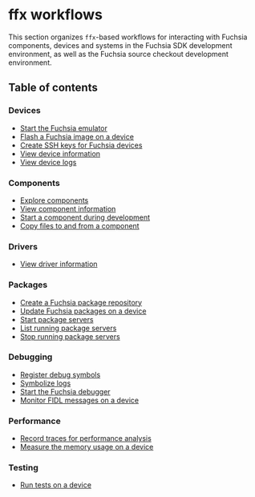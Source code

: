 # ffx workflows

This section organizes `ffx`-based workflows for interacting
with Fuchsia components, devices and systems in the Fuchsia
SDK development environment, as well as the Fuchsia source
checkout development environment.

## Table of contents

### Devices

* [Start the Fuchsia emulator][start-femu]
* [Flash a Fuchsia image on a device][flash-device]
* [Create SSH keys for Fuchsia devices][create-ssh-keys]
* [View device information][view-device-info]
* [View device logs][view-device-logs]

### Components

* [Explore components][explore-components]
* [View component information][view-component-info]
* [Start a component during development][start-a-component]
* [Copy files to and from a component][copy-files]

### Drivers

* [View driver information][view-driver-info]

### Packages

* [Create a Fuchsia package repository][create-a-package-repo]
* [Update Fuchsia packages on a device][update-packages]
* [Start package servers][start-package-servers]
* [List running package servers][list-package-servers]
* [Stop running package servers][stop-package-servers]

### Debugging

* [Register debug symbols][register-symbols]
* [Symbolize logs][symbolize-logs]
* [Start the Fuchsia debugger][start-zxdb]
* [Monitor FIDL messages on a device][monitor-fidl]

### Performance

* [Record traces for performance analysis][record-traces]
* [Measure the memory usage on a device][measure-memory-usage]

### Testing

* [Run tests on a device][run-tests]

<!-- Reference links -->

[ffx-reference]: https://fuchsia.dev/reference/tools/sdk/ffx
[fuchsia-components]: /docs/concepts/components/v2/README.md
[fuchsia-packages]: /docs/concepts/packages/package.md
[start-femu]: start-the-fuchsia-emulator.md
[view-device-info]: view-device-information.md
[flash-device]: flash-a-device.md
[create-ssh-keys]: create-ssh-keys-for-devices.md
[view-device-logs]: view-device-logs.md
[view-component-info]: view-component-information.md
[start-a-component]: start-a-component-during-development.md
[copy-files]: copy-files-to-and-from-a-component.md
[view-driver-info]: view-driver-information.md
[create-a-package-repo]: create-a-package-repository.md
[update-packages]: update-packages-on-a-device.md
[register-symbols]: register-debug-symbols.md
[symbolize-logs]: symbolize-logs.md
[start-zxdb]: start-the-fuchsia-debugger.md
[monitor-fidl]: monitor-fidl-messages-on-a-device.md
[record-traces]: record-traces.md
[explore-components]: explore-components.md
[measure-memory-usage]: explore-memory-usage.md
[run-tests]: run-device-tests.md
[start-package-servers]: start-package-servers.md
[list-package-servers]: list-package-servers.md
[stop-package-servers]: stop-package-servers.md

